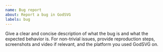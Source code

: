 ```yaml
---
name: Bug report
about: Report a bug in GodSVG
labels: bug
---
```


Give a clear and concise description of what the bug is and what the expected behavior is.
For non-trivial issues, provide reproduction steps, screenshots and video if relevant, and the platform you used GodSVG on.
